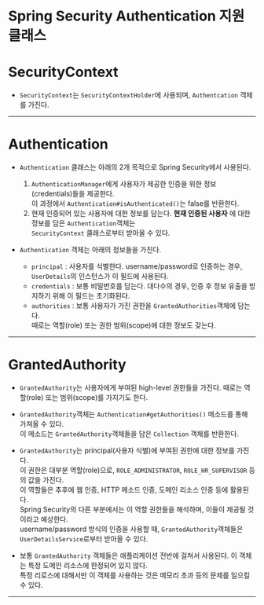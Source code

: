 <h1>Spring Security Authentication 지원 클래스</h1>

# SecurityContext

- `SecurityContext`는 `SecurityContextHolder`에 사용되며, `Authentcation` 객체를 가진다.

<hr/>

# Authentication

- `Authentication` 클래스는 아래의 2개 목적으로 Spring Security에서 사용된다.

  1. `AuthenticationManager`에게 사용자가 제공한 인증을 위한 정보(credentials)들을 제공한다.  
     이 과정에서 `Authentication#isAuthenticated()`는 false를 반환한다.
  2. 현재 인증되어 있는 사용자에 대한 정보를 담는다. **현재 인증된 사용자** 에 대한 정보를 담은 `Authentication`객체는  
     `SecurityContext` 클래스로부터 받아올 수 있다.

- `Authentication` 객체는 아래의 정보들을 가진다.
  - `principal` : 사용자를 식별한다. username/password로 인증하는 경우, `UserDetails`의 인스턴스가 이 필드에 사용된다.
  - `credentials` : 보통 비밀번호를 담는다. 대다수의 경우, 인증 후 정보 유출을 방지하기 위해 이 필드는 초기화된다.
  - `authorities` : 보통 사용자가 가진 권한을 `GrantedAuthorities`객체에 담는다.  
     때로는 역할(role) 또는 권한 범위(scope)에 대한 정보도 갖는다.

<hr/>

# GrantedAuthority

- `GrantedAuthority`는 사용자에게 부여된 high-level 권한들을 가진다. 때로는 역할(role) 또는 범위(scope)를 가지기도 한다.

- `GrantedAuthority`객체는 `Authentication#getAuthorities()` 메소드를 통해 가져올 수 있다.  
   이 메소드는 `GrantedAuthority`객체들을 담은 `Collection` 객체를 반환한다.

- `GrantedAuthority`는 principal(사용자 식별)에 부여된 권한에 대한 정보를 가진다.  
  이 권한은 대부분 역할(role)으로, `ROLE_ADMINISTRATOR`, `ROLE_HR_SUPERVISOR` 등의 값을 가진다.  
  이 역할들은 추후에 웹 인증, HTTP 메소드 인증, 도메인 리소스 인증 등에 활용된다.  
  Spring Security의 다른 부분에서는 이 역할 권한들을 해석하며, 이들이 제공될 것이라고 예상한다.  
  username/password 방식의 인증을 사용할 때, `GrantedAuthority`객체들은 `UserDetailsService`로부터 받아올 수 있다.

- 보통 `GrantedAuthority` 객체들은 애플리케이션 전반에 걸쳐서 사용된다. 이 객체는 특정 도메인 리소스에 한정되어 있지 않다.  
  특정 리로스에 대해서만 이 객체를 사용하는 것은 메모리 초과 등의 문제를 일으킬 수 있다.

<hr/>
